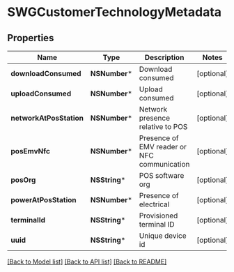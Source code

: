 # SWGCustomerTechnologyMetadata

## Properties
Name | Type | Description | Notes
------------ | ------------- | ------------- | -------------
**downloadConsumed** | **NSNumber*** | Download consumed | [optional] 
**uploadConsumed** | **NSNumber*** | Upload consumed | [optional] 
**networkAtPosStation** | **NSNumber*** | Network presence relative to POS | [optional] 
**posEmvNfc** | **NSNumber*** | Presence of EMV reader or NFC communication | [optional] 
**posOrg** | **NSString*** | POS software org | [optional] 
**powerAtPosStation** | **NSNumber*** | Presence of electrical | [optional] 
**terminalId** | **NSString*** | Provisioned terminal ID | [optional] 
**uuid** | **NSString*** | Unique device id | [optional] 

[[Back to Model list]](../README.md#documentation-for-models) [[Back to API list]](../README.md#documentation-for-api-endpoints) [[Back to README]](../README.md)


